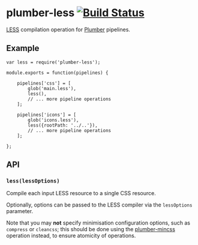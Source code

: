 plumber-less [![Build Status](https://travis-ci.org/plumberjs/plumber-less.png?branch=master)](https://travis-ci.org/plumberjs/plumber-less)
============

[LESS](http://lesscss.org/) compilation operation for [Plumber](https://github.com/plumberjs/plumber) pipelines.

## Example

    var less = require('plumber-less');

    module.exports = function(pipelines) {

        pipelines['css'] = [
            glob('main.less'),
            less(),
            // ... more pipeline operations
        ];

        pipelines['icons'] = [
            glob('icons.less'),
            less({rootPath: '../..'}),
            // ... more pipeline operations
        ];

    };


## API

### `less(lessOptions)`

Compile each input LESS resource to a single CSS resource.

Optionally, options can be passed to the LESS compiler via the `lessOptions` parameter.

Note that you may **not** specify minimisation configuration options, such as `compress` or `cleancss`; this should be done using the [plumber-mincss](https://github.com/plumberjs/plumber-mincss) operation instead, to ensure atomicity of operations.
